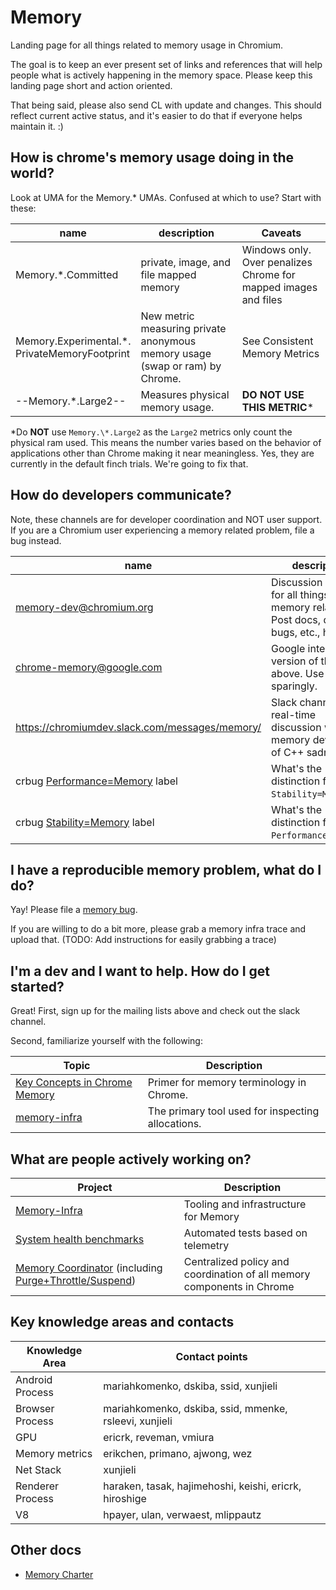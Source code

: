 # Memory

Landing page for all things related to memory usage in Chromium.

The goal is to keep an ever present set of links and references that will
help people what is actively happening in the memory space. Please keep
this landing page short and action oriented.

That being said, please also send CL with update and changes. This should
reflect current active status, and it's easier to do that if everyone helps
maintain it. :)

## How is chrome's memory usage doing in the world?

Look at UMA for the Memory.\* UMAs. Confused at which to use? Start with these:


| name | description | Caveats |
|------|-------------|---------|
| Memory.\*.Committed | private, image, and file mapped memory | Windows only. Over penalizes Chrome for mapped images and files |
| Memory.Experimental.\*.<br />PrivateMemoryFootprint | New metric measuring private anonymous memory usage (swap or ram) by Chrome. | See Consistent Memory  Metrics |
| --Memory.\*.Large2-- | Measures physical memory usage. | **DO NOT USE THIS METRIC**\* |

\*Do **NOT** use `Memory.\*.Large2` as the `Large2` metrics only
count the physical ram used. This means the number varies based on the behavior
of applications other than Chrome making it near meaningless. Yes, they are
currently in the default finch trials. We're going to fix that.


## How do developers communicate?

Note, these channels are for developer coordination and NOT user support. If
you are a Chromium user experiencing a memory related problem, file a bug
instead.

| name | description |
|------|-------------|
| [memory-dev@chromium.org]() | Discussion group for all things memory related. Post docs, discuss bugs, etc., here. |
| chrome-memory@google.com | Google internal version of the above. Use sparingly. |
| https://chromiumdev.slack.com/messages/memory/ | Slack channel for real-time discussion with memory devs. Lots of C++ sadness too. |
| crbug [Performance=Memory](https://bugs.chromium.org/p/chromium/issues/list?can=2&q=Performance%3DMemory) label | What's the distinction from `Stability=Memory`? |
| crbug [Stability=Memory](https://bugs.chromium.org/p/chromium/issues/list?can=2&q=Stability%3DMemory) label | What's the distinction from `Performance=Memory`? |


## I have a reproducible memory problem, what do I do?

Yay! Please file a [memory
bug](https://bugs.chromium.org/p/chromium/issues/entry?template=Memory%20usage).

If you are willing to do a bit more, please grab a memory infra trace and upload
that. (TODO: Add instructions for easily grabbing a trace)


## I'm a dev and I want to help. How do I get started?

Great! First, sign up for the mailing lists above and check out the slack channel.

Second, familiarize yourself with the following:

| Topic | Description |
|-------|-------------|
| [Key Concepts in Chrome Memory](/memory/key_concepts.md) | Primer for memory terminology in Chrome. |
| [memory-infra](/memory-infra/README.md) | The primary tool used for inspecting allocations. |


## What are people actively working on?
| Project | Description |
|---------|-------------|
| [Memory-Infra](/memory-infra/README.md) | Tooling and infrastructure for Memory |
| [System health benchmarks](https://docs.google.com/document/d/1pEeCnkbtrbsK3uuPA-ftbg4kzM4Bk7a2A9rhRYklmF8/edit?usp=sharing) | Automated tests based on telemetry |
| [Memory Coordinator](https://docs.google.com/document/d/1dkUXXmpJk7xBUeQM-olBpTHJ2MXamDgY_kjNrl9JXMs/edit#heading=h.swke19b7apg5) (including [Purge+Throttle/Suspend](https://docs.google.com/document/d/1EgLimgxWK5DGhptnNVbEGSvVn6Q609ZJaBkLjEPRJvI/edit)) | Centralized policy and coordination of all memory components in Chrome |


## Key knowledge areas and contacts
| Knowledge Area | Contact points |
|----------------|----------------|
| Android Process | mariahkomenko, dskiba, ssid, xunjieli |
| Browser Process | mariahkomenko, dskiba, ssid, mmenke, rsleevi, xunjieli |
| GPU | ericrk, reveman, vmiura |
| Memory metrics | erikchen, primano, ajwong, wez |
| Net Stack | xunjieli |
| Renderer Process | haraken, tasak, hajimehoshi, keishi, ericrk, hiroshige |
| V8 | hpayer, ulan, verwaest, mlippautz |


## Other docs
* [Memory Charter](https://docs.google.com/document/d/1yATy7MBclHycCUR0Jji4eczHT_ejp5lmVZOhNwNQwmM/edit#)

